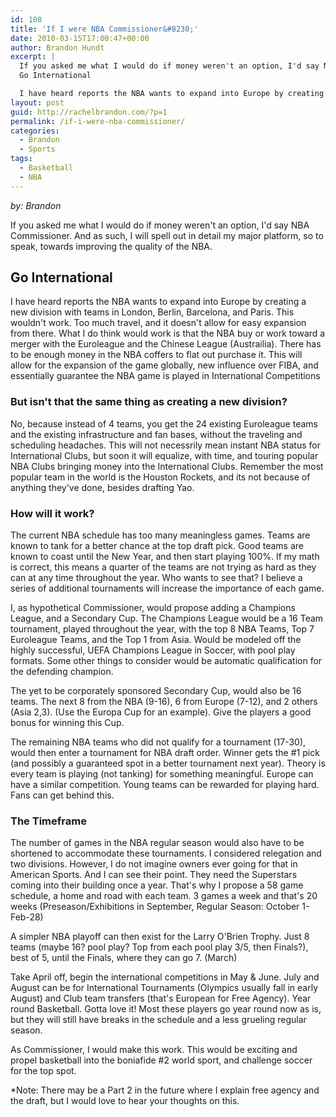 ```yaml
---
id: 108
title: 'If I were NBA Commissioner&#8230;'
date: 2010-03-15T17:00:47+00:00
author: Brandon Hundt
excerpt: |
  If you asked me what I would do if money weren't an option, I'd say NBA Commissioner. And as such, I will spell out in detail my major platform, so to speak, towards improving the quality of the NBA.
  Go International

  I have heard reports the NBA wants to expand into Europe by creating a new division with teams in London, Berlin, Barcelona, and Paris. This wouldn't work. Too much travel, and it doesn't allow for easy expansion from there. What I do think would work is that the NBA buy or work toward a merger with the Euroleague and the Chinese League (Austrailia). There has to be enough money in the NBA coffers to flat out purchase it. This will allow for the expansion of the game globally, new influence over FIBA, and essentially guarantee the NBA game is played in International Competitions.
layout: post
guid: http://rachelbrandon.com/?p=1
permalink: /if-i-were-nba-commissioner/
categories:
  - Brandon
  - Sports
tags:
  - Basketball
  - NBA
---
```

_by: Brandon_

If you asked me what I would do if money weren't an option, I'd say NBA Commissioner. And as such, I will spell out in detail my major platform, so to speak, towards improving the quality of the NBA.<!--more-->

## Go International

I have heard reports the NBA wants to expand into Europe by creating a new division with teams in London, Berlin, Barcelona, and Paris. This wouldn't work. Too much travel, and it doesn't allow for easy expansion from there. What I do think would work is that the NBA buy or work toward a merger with the Euroleague and the Chinese League (Austrailia). There has to be enough money in the NBA coffers to flat out purchase it. This will allow for the expansion of the game globally, new influence over FIBA, and essentially guarantee the NBA game is played in International Competitions

### But isn't that the same thing as creating a new division?

No, because instead of 4 teams, you get the 24 existing Euroleague teams and the existing infrastructure and fan bases, without the traveling and scheduling headaches. This will not necessrily mean instant NBA status for International Clubs, but soon it will equalize, with time, and touring popular NBA Clubs bringing money into the International Clubs. Remember the most popular team in the world is the Houston Rockets, and its not because of anything they've done, besides drafting Yao.

### How will it work?

The current NBA schedule has too many meaningless games. Teams are known to tank for a better chance at the top draft pick. Good teams are known to coast until the New Year, and then start playing 100%. If my math is correct, this means a quarter of the teams are not trying as hard as they can at any time throughout the year. Who wants to see that? I believe a series of additional tournaments will increase the importance of each game.

I, as hypothetical Commissioner, would propose adding a Champions League, and a Secondary Cup. The Champions League would be a 16 Team tournament, played throughout the year, with the top 8 NBA Teams, Top 7 Euroleague Teams, and the Top 1 from Asia. Would be modeled off the highly successful, UEFA Champions League in Soccer, with pool play formats. Some other things to consider would be automatic qualification for the defending champion.

The yet to be corporately sponsored Secondary Cup, would also be 16 teams. The next 8 from the NBA (9-16), 6 from Europe (7-12), and 2 others (Asia 2,3). (Use the Europa Cup for an example). Give the players a good bonus for winning this Cup.

The remaining NBA teams who did not qualify for a tournament (17-30), would then enter a tournament for NBA draft order. Winner gets the #1 pick (and possibly a guaranteed spot in a better tournament next year). Theory is every team is playing (not tanking) for something meaningful. Europe can have a similar competition. Young teams can be rewarded for playing hard. Fans can get behind this.

### The Timeframe

The number of games in the NBA regular season would also have to be shortened to accommodate these tournaments. I considered relegation and two divisions. However, I do not imagine owners ever going for that in American Sports. And I can see their point. They need the Superstars coming into their building once a year. That's why I propose a 58 game schedule, a home and road with each team. 3 games a week and that's 20 weeks (Preseason/Exhibitions in September, Regular Season: October 1- Feb-28)

A simpler NBA playoff can then exist for the Larry O'Brien Trophy. Just 8 teams (maybe 16? pool play? Top from each pool play 3/5, then Finals?), best of 5, until the Finals, where they can go 7. (March)

Take April off, begin the international competitions in May & June. July and August can be for International Tournaments (Olympics usually fall in early August) and Club team transfers (that's European for Free Agency). Year round Basketball. Gotta love it! Most these players go year round now as is, but they will still have breaks in the schedule and a less grueling regular season.

As Commissioner, I would make this work. This would be exciting and propel basketball into the boniafide #2 world sport, and challenge soccer for the top spot.

*Note: There may be a Part 2 in the future where I explain free agency and the draft, but I would love to hear your thoughts on this.
